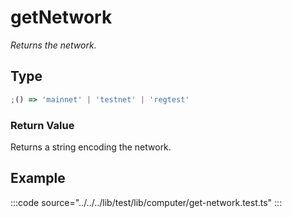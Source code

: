 # getNetwork

_Returns the network._

## Type

```ts
;() => 'mainnet' | 'testnet' | 'regtest'
```

### Return Value

Returns a string encoding the network.

## Example

:::code source="../../../lib/test/lib/computer/get-network.test.ts" :::
